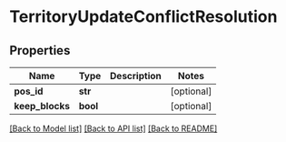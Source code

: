 # TerritoryUpdateConflictResolution

## Properties
Name | Type | Description | Notes
------------ | ------------- | ------------- | -------------
**pos_id** | **str** |  | [optional] 
**keep_blocks** | **bool** |  | [optional] 

[[Back to Model list]](../README.md#documentation-for-models) [[Back to API list]](../README.md#documentation-for-api-endpoints) [[Back to README]](../README.md)

